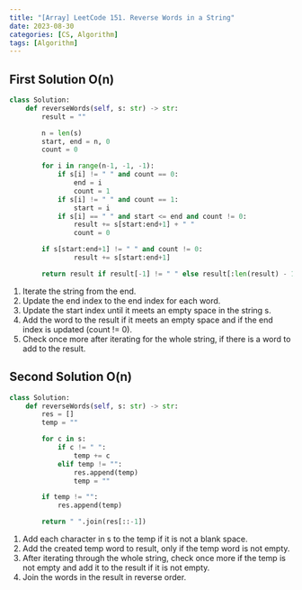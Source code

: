 ```yaml
---
title: "[Array] LeetCode 151. Reverse Words in a String"
date: 2023-08-30
categories: [CS, Algorithm]
tags: [Algorithm]
---
```


## First Solution O(n)

```python
class Solution:
    def reverseWords(self, s: str) -> str:
        result = ""

        n = len(s)
        start, end = n, 0
        count = 0

        for i in range(n-1, -1, -1):
            if s[i] != " " and count == 0:
                end = i
                count = 1
            if s[i] != " " and count == 1:
                start = i
            if s[i] == " " and start <= end and count != 0:
                result += s[start:end+1] + " "
                count = 0

        if s[start:end+1] != " " and count != 0:
                result += s[start:end+1]

        return result if result[-1] != " " else result[:len(result) - 1]
```

1. Iterate the string from the end.
2. Update the end index to the end index for each word.
3. Update the start index until it meets an empty space in the string s.
4. Add the word to the result if it meets an empty space and if the end index is updated (count != 0).
5. Check once more after iterating for the whole string, if there is a word to add to the result.

## Second Solution O(n)

```python
class Solution:
    def reverseWords(self, s: str) -> str:
        res = []
        temp = ""

        for c in s:
            if c != " ":
                temp += c
            elif temp != "":
                res.append(temp)
                temp = ""

        if temp != "":
            res.append(temp)

        return " ".join(res[::-1])
```

1. Add each character in s to the temp if it is not a blank space.
2. Add the created temp word to result, only if the temp word is not empty.
3. After iterating through the whole string, check once more if the temp is not empty and add it to the result if it is not empty.
4. Join the words in the result in reverse order.
